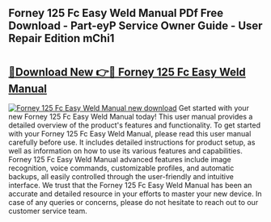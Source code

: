 ## Forney 125 Fc Easy Weld Manual PDf Free Download - Part-eyP Service Owner Guide - User Repair Edition mChi1

# <h2><a href="http://bc26963.oget.top/?id=Forney+125+Fc+Easy+Weld+Manual">🔗Download New 👉🔴 Forney 125 Fc Easy Weld Manual</a></h2>

[![Forney 125 Fc Easy Weld Manual new download](https://i.imgur.com/5g1atiW.png)](http://bc26963.oget.top/?id=Forney+125+Fc+Easy+Weld+Manual)
Get started with your new Forney 125 Fc Easy Weld Manual today! This user manual provides a detailed overview of the product's features and functionality. To get started with your Forney 125 Fc Easy Weld Manual, please read this user manual carefully before use. It includes detailed instructions for product setup, as well as information on how to use its various features and capabilities. Forney 125 Fc Easy Weld Manual advanced features include image recognition, voice commands, customizable profiles, and automatic backups, all easily controlled through the user-friendly and intuitive interface. We trust that the Forney 125 Fc Easy Weld Manual has been an accurate and detailed resource in your efforts to master your new device. In case of any queries or concerns, please do not hesitate to reach out to our customer service team.
